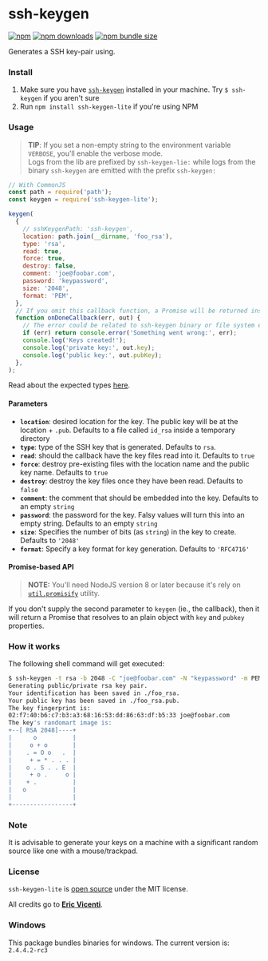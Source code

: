 # ssh-keygen

[![npm](https://img.shields.io/npm/v/ssh-keygen-lite.svg)](https://www.npmjs.com/package/ssh-keygen-lite)
[![npm downloads](https://img.shields.io/npm/dt/ssh-keygen-lite.svg)](https://www.npmjs.com/package/ssh-keygen-lite)
[![npm bundle size](https://img.shields.io/bundlephobia/minzip/ssh-keygen-lite.svg)](https://www.npmjs.com/package/ssh-keygen-lite)

Generates a SSH key-pair using.

### Install

1. Make sure you have [`ssh-keygen`](https://linux.die.net/man/1/ssh-keygen) installed in your machine. Try `$ ssh-keygen` if you aren't sure
2. Run `npm install ssh-keygen-lite` if you're using NPM

### Usage

> **TIP**: If you set a non-empty string to the environment variable `VERBOSE`, you'll enable the verbose mode.  
> Logs from the lib are prefixed by `ssh-keygen-lie:` while logs from the binary `ssh-keygen` are emitted with the prefix `ssh-keygen:`

```js
// With CommonJS
const path = require('path');
const keygen = require('ssh-keygen-lite');

keygen(
  {
    // sshKeygenPath: 'ssh-keygen',
    location: path.join(__dirname, 'foo_rsa'),
    type: 'rsa',
    read: true,
    force: true,
    destroy: false,
    comment: 'joe@foobar.com',
    password: 'keypassword',
    size: '2048',
    format: 'PEM',
  },
  // If you omit this callback function, a Promise will be returned instead!
  function onDoneCallback(err, out) {
    // The error could be related to ssh-keygen binary or file system errors.
    if (err) return console.error('Something went wrong:', err);
    console.log('Keys created!');
    console.log('private key:', out.key);
    console.log('public key:', out.pubKey);
  },
);
```

Read about the expected types [here](./index.d.ts).

#### Parameters

- **`location`**: desired location for the key. The public key will be at the location + `.pub`. Defaults to a file called `id_rsa` inside a temporary directory
- **`type`**: type of the SSH key that is generated. Defaults to `rsa`.
- **`read`**: should the callback have the key files read into it. Defaults to `true`
- **`force`**: destroy pre-existing files with the location name and the public key name. Defaults to `true`
- **`destroy`**: destroy the key files once they have been read. Defaults to `false`
- **`comment`**: the comment that should be embedded into the key. Defaults to an empty `string`
- **`password`**: the password for the key. Falsy values will turn this into an empty string. Defaults to an empty `string`
- **`size`**: Specifies the number of bits (as `string`) in the key to create. Defaults to `'2048'`
- **`format`**: Specify a key format for key generation. Defaults to `'RFC4716'`

#### Promise-based API

> **NOTE:** You'll need NodeJS version 8 or later because it's rely on [`util.promisify`](https://nodejs.org/dist/latest-v8.x/docs/api/util.html#util_util_promisify_original) utility.

If you don't supply the second parameter to `keygen` (ie., the callback), then it will return a Promise that resolves to an plain object with `key` and `pubkey` properties.

### How it works

The following shell command will get executed:

```bash
$ ssh-keygen -t rsa -b 2048 -C "joe@foobar.com" -N "keypassword" -m PEM -f ./foo_rsa
Generating public/private rsa key pair.
Your identification has been saved in ./foo_rsa.
Your public key has been saved in ./foo_rsa.pub.
The key fingerprint is:
02:f7:40:b6:c7:b3:a3:68:16:53:dd:86:63:df:b5:33 joe@foobar.com
The key's randomart image is:
+--[ RSA 2048]----+
|      o          |
|     o + o       |
|    . = O o   .  |
|     + = * . . . |
|    o . S . . E  |
|     + o .     o |
|    + .          |
|   o             |
|                 |
+-----------------+
```

### Note

It is advisable to generate your keys on a machine with a significant random source like one with a mouse/trackpad.

### License

`ssh-keygen-lite` is [open source](./LICENSE.md) under the MIT license.

All credits go to [**Eric Vicenti**](https://github.com/ericvicenti).

### Windows

This package bundles binaries for windows. The current version is: `2.4.4.2-rc3`
